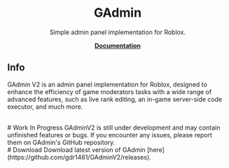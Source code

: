 <div align="center">
	<h1>GAdmin</h1>
	<p>Simple admin panel implementation for Roblox.</p>
	<a href="https://gdr1461.github.io/GAdminV2/"><strong>Documentation</strong></a>
</div>

<!--moonwave-hide-before-this-line-->


## Info
GAdmin V2 is an admin panel implementation for Roblox, designed to enhance the efficiency of game moderators tasks with a wide range of advanced features, such as live rank editing, an in-game server-side code executor, and much more.

<br/>
# Work In Progress
GAdminV2 is still under development and may contain unfinished features or bugs. If you encounter any issues, please report them on GAdmin's GitHub repository.

<br/>
# Download
Download latest version of GAdmin [here](https://github.com/gdr1461/GAdminV2/releases).
<br/>
